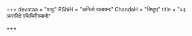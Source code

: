 +++
devataa = "वायुः"
RShiH = "अनिलो वातायनः"
ChandaH = "त्रिष्टुप्"
title = "०३ अन्तरिक्षे पथिभिरीयमानो"

+++
